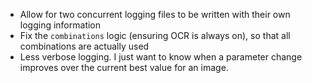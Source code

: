 - Allow for two concurrent logging files to be written with their own logging information
- Fix the `combinations` logic (ensuring OCR is always on), so that all combinations are actually used
- Less verbose logging. I just want to know when a parameter change improves over the current best value for an image.